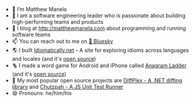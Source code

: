 - 🍕 I’m Matthew Manela
- 🌱 I am a software engineering leader who is passionate about building high-performing teams and products
- 📝 I blog at http://matthewmanela.com about programming and running software teams
- 📫 You can reach out to me on  [🦋 Bluesky](https://bsky.app/profile/matthewmanela.com)
- 🌎 I built [Idiomatically.net](https://idiomatically.net) - A site for exploring idioms across languages and locales (and it's [open source](https://github.com/mmanela/idiomatically))
- 🪜 I made a word game for Android and iPhone called [Anagram Ladder](https://matthewmanela.com/anagram-ladder/) (and it's [open source](https://github.com/mmanela/anagram_ladder))
- 🎉 My most popular open source projects are [DiffPlex - A .NET diffing library](https://github.com/mmanela/diffplex) and [Chutzpah - A JS Unit Test Runner](https://github.com/mmanela/chutzpah)
- 😄 Pronouns: he/him/his
